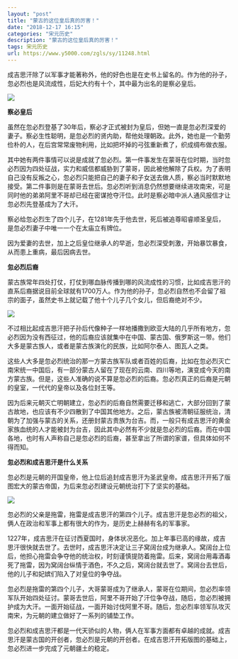 ```yaml
---
layout: "post"
title: "蒙古的这位皇后真的厉害！"
date: "2018-12-17 16:15"
categories: "宋元历史"
description: "蒙古的这位皇后真的厉害！"
tags: 宋元历史
url: https://www.y5000.com/zgls/sy/11248.html
---
```






成吉思汗除了以军事才能著称外，他的好色也是在史书上留名的。作为他的孙子，忽必烈也是风流成性，后妃大约有十个，其中最为出名的是察必皇后。

![](https://img.y5000.com/uploads/allimg/170118/8-1F11Q1022B58.jpg)

**察必皇后**

虽然在忽必烈登基了30年后，察必才正式被封为皇后，但她一直是忽必烈深爱的妻子。察必生性聪明，是忽必烈的贤内助，帮他处理朝政。此外，她也是一个勤劳俭朴的人，在后宫常常废物利用，比如把坏掉的弓弦重新煮了，织成绸布做衣服。

其中她有两件事情可以说是成就了忽必烈。第一件事发生在蒙哥在位时期，当时忽必烈因为四处征战，实力和威信都威胁到了蒙哥，因此被他解除了兵权。为了表明自己没有反叛之心，忽必烈只能把自己的妻子和子女送去做人质，察必当时默默地接受。第二件事则是在蒙哥去世后。忽必烈听到消息仍然想要继续进攻南宋，可是同时他的弟弟阿里不哥却已经在密谋抢夺汗位。此时是察必暗中派人通风报信才让忽必烈先登基成为了大汗。

察必给忽必烈生了四个儿子，在1281年先于他去世，死后被追尊昭睿顺圣皇后，是忽必烈妻子中唯一一个在太庙立有牌位。

因为爱妻的去世，加上之后皇位继承人的早逝，忽必烈深受刺激，开始暴饮暴食，从而患上重病，最后因病去世。

**忽必烈后裔**

蒙古族常年四处打仗，打仗到哪血脉传播到哪的风流成性的习惯，比如成吉思汗的直系后裔据说目前全球就有1700万人。作为他的孙子，忽必烈自然也不会留了祖宗的面子，虽然史书上就记载了他十个儿子几个女儿，但后裔绝对不少。

![](https://img.y5000.com/uploads/allimg/170118/8-1F11Q10219C9.jpg)

不过相比起成吉思汗把子孙后代像种子一样地播撒到欧亚大陆的几乎所有地方，忽必烈因为没有西征过，他的后裔应该就集中在中国、蒙古国、俄罗斯这一带。他们大多是蒙古族人，或者是蒙古族演化的民族，比如阿尔泰人、图瓦人之类。

这些人大多是忽必烈统治的那一方蒙古族军队或者百姓的后裔，比如在忽必烈灭亡南宋统一中国后，有一部分蒙古人留在了现在的云南、四川等地，演变成今天的南方蒙古族。但是，这些人准确的说不算是忽必烈的后裔。忽必烈真正的后裔是元朝的皇室，一代代的皇帝以及各位封王等。

因为后来元朝灭亡明朝建立，忽必烈的后裔自然需要迁移和逃亡，大部分回到了蒙古故地，也应该有不少四散到了中国其他地方。之后，蒙古族被清朝征服统治，清朝为了加强与蒙古的关系，还册封蒙古贵族为台吉。而，一般只有成吉思汗的黄金家族血统的人才能被封为台吉，因此其中必然有不少就是忽必烈的后裔。而在中国各地，也时有人声称自己是忽必烈的后裔，甚至拿出了所谓的家谱，但具体如何不得而知。

**忽必烈和成吉思汗是什么关系**

忽必烈是元朝的开国皇帝，他上位后追封成吉思汗为圣武皇帝。成吉思汗开拓了版图宏大的蒙古帝国，为后来忽必烈建设元朝统治打下了坚实的基础。

![](https://img.y5000.com/uploads/allimg/170118/8-1F11Q10212522.jpg)

忽必烈的父亲是拖雷，拖雷是成吉思汗的第四个儿子。成吉思汗是忽必烈的祖父，俩人在政治和军事上都有很大的作为，是历史上赫赫有名的军事家。

1227年，成吉思汗在征讨西夏国时，身体状况恶化。加上年事已高的缘故，成吉思汗很快就去世了。去世时，成吉思汗决定让三子窝阔台成为继承人。窝阔台上位后，他担心拖雷会争夺他的统治权，时刻谨慎提防着拖雷。后来，窝阔台用毒酒毒死了拖雷，因为窝阔台纵情于酒色，不久之后，窝阔台就去世了。窝阔台去世后，他的儿子和妃嫔们陷入了对皇位的争夺战。

忽必烈是拖雷的第四个儿子，大哥蒙哥成为了继承人，蒙哥在位期间，忽必烈率领军队开始四处征讨。蒙哥去世后，阿里不哥开始了汗位争夺战，随后，忽必烈被拥护成为大汗。一面开始征战，一面开始讨伐阿里不哥。随后，忽必烈率领军队攻灭南宋，为元朝的建立做好了一系列的铺垫工作。

忽必烈和成吉思汗都是一代天骄似的人物，俩人在军事方面都有卓越的成就。成吉思汗是蒙古国的开创者，忽必烈是元朝的开创者。在成吉思汗开拓版图的基础上，忽必烈进一步完成了元朝疆土的稳定。
